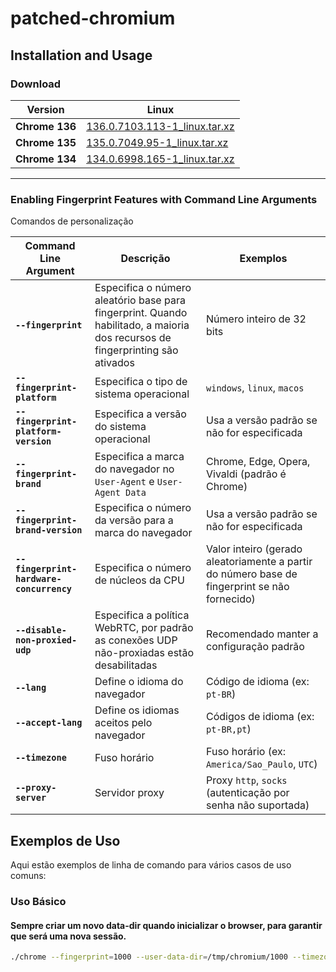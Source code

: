 # patched-chromium

## Installation and Usage

### Download

| **Version**    | **Linux**                                                                                                                                                             |
| -------------- | --------------------------------------------------------------------------------------------------------------------------------------------------------------------- |
| **Chrome 136** | [136.0.7103.113-1_linux.tar.xz](https://drive.google.com/file/d/1ae0IcbnG-8Sjm0Dz7sbqKeiVqoi1t_5M/view?usp=drive_link)   |
| **Chrome 135** | [135.0.7049.95-1_linux.tar.xz](https://drive.google.com/file/d/1vefFDpkouE6mQxkQSIHu_VNi5jg_2_7r/view?usp=drive_link)      |
| **Chrome 134** | [134.0.6998.165-1_linux.tar.xz](https://drive.google.com/file/d/1uXvPxFBcsINqGzTHjMfP27ADBYLb1luI/view?usp=sharing) |


---

### Enabling Fingerprint Features with Command Line Arguments

Comandos de personalização

| **Command Line Argument**                | **Descrição**                                                                          | **Exemplos**                                                             |
| ---------------------------------------- | -------------------------------------------------------------------------------------- | ------------------------------------------------------------------------ |
| **`--fingerprint`**                      | Especifica o número aleatório base para fingerprint. Quando habilitado, a maioria dos recursos de fingerprinting são ativados | Número inteiro de 32 bits                                               |
| **`--fingerprint-platform`**             | Especifica o tipo de sistema operacional                                               | `windows`, `linux`, `macos`                                              |
| **`--fingerprint-platform-version`**     | Especifica a versão do sistema operacional                                             | Usa a versão padrão se não for especificada                              |
| **`--fingerprint-brand`**                | Especifica a marca do navegador no `User-Agent` e `User-Agent Data`                    | Chrome, Edge, Opera, Vivaldi (padrão é Chrome)                           |
| **`--fingerprint-brand-version`**        | Especifica o número da versão para a marca do navegador                                | Usa a versão padrão se não for especificada                              |
| **`--fingerprint-hardware-concurrency`** | Especifica o número de núcleos da CPU                                                  | Valor inteiro (gerado aleatoriamente a partir do número base de fingerprint se não fornecido) |
| **`--disable-non-proxied-udp`**          | Especifica a política WebRTC, por padrão as conexões UDP não-proxiadas estão desabilitadas | Recomendado manter a configuração padrão                                 |
| **`--lang`**                             | Define o idioma do navegador                                                           | Código de idioma (ex: `pt-BR`)                                           |
| **`--accept-lang`**                      | Define os idiomas aceitos pelo navegador                                               | Códigos de idioma (ex: `pt-BR,pt`)                                       |
| **`--timezone`**                         | Fuso horário                                                                           | Fuso horário (ex: `America/Sao_Paulo`, `UTC`)                            |
| **`--proxy-server`**                     | Servidor proxy                                                                         | Proxy `http`, `socks` (autenticação por senha não suportada)             |


## Exemplos de Uso

Aqui estão exemplos de linha de comando para vários casos de uso comuns:

### Uso Básico

#### Sempre criar um novo data-dir quando inicializar o browser, para garantir que será uma nova sessão.

```bash
./chrome --fingerprint=1000 --user-data-dir=/tmp/chromium/1000 --timezone="America/Sao_Paulo"  --fingerprint-platform=windows
```
